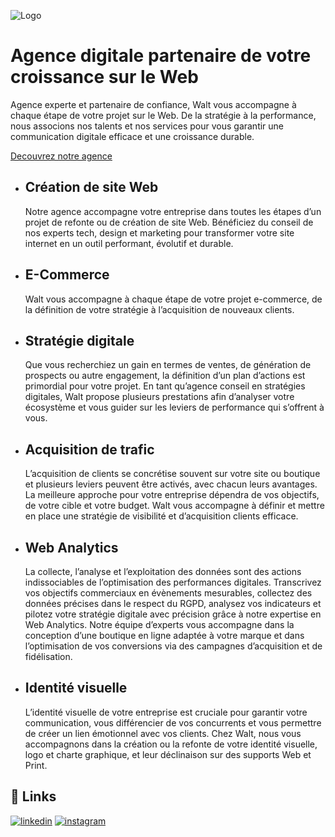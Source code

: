 ![Logo](https://walt.digital/wp-content/uploads/2024/04/banner-page-2.png)

# Agence digitale partenaire de votre croissance sur le Web

Agence experte et partenaire de confiance, Walt vous accompagne à chaque étape de votre projet sur le Web.
De la stratégie à la performance, nous associons nos talents et nos services pour vous garantir une communication digitale efficace et une croissance durable.

[Decouvrez notre agence](https://walt.digital)

-   ## Création de site Web

    Notre agence accompagne votre entreprise dans toutes les étapes d’un projet de refonte ou de création de site Web.
    Bénéficiez du conseil de nos experts tech, design et marketing pour transformer votre site internet en un outil performant, évolutif et durable.

-   ## E-Commerce

    Walt vous accompagne à chaque étape de votre projet e-commerce, de la définition de votre stratégie à l’acquisition de nouveaux clients.

-   ## Stratégie digitale

    Que vous recherchiez un gain en termes de ventes, de génération de prospects ou autre engagement, la définition d’un plan d’actions est primordial pour votre projet.
    En tant qu’agence conseil en stratégies digitales, Walt propose plusieurs prestations afin d’analyser votre écosystème et vous guider sur les leviers de performance qui s’offrent à vous.

-   ## Acquisition de trafic

    L’acquisition de clients se concrétise souvent sur votre site ou boutique et plusieurs leviers peuvent être activés, avec chacun leurs avantages. La meilleure approche pour votre entreprise dépendra de vos objectifs, de votre cible et votre budget.
    Walt vous accompagne à définir et mettre en place une stratégie de visibilité et d’acquisition clients efficace.

-   ## Web Analytics

    La collecte, l’analyse et l’exploitation des données sont des actions indissociables de l’optimisation des performances digitales.
    Transcrivez vos objectifs commerciaux en évènements mesurables, collectez des données précises dans le respect du RGPD, analysez vos indicateurs et pilotez votre stratégie digitale avec précision grâce à notre expertise en Web Analytics.
    Notre équipe d’experts vous accompagne dans la conception d’une boutique en ligne adaptée à votre marque et dans l’optimisation de vos conversions via des campagnes d’acquisition et de fidélisation.

-   ## Identité visuelle
    L’identité visuelle de votre entreprise est cruciale pour garantir votre communication, vous différencier de vos concurrents et vous permettre de créer un lien émotionnel avec vos clients.
    Chez Walt, nous vous accompagnons dans la création ou la refonte de votre identité visuelle, logo et charte graphique, et leur déclinaison sur des supports Web et Print.

## 🔗 Links

[![linkedin](https://img.shields.io/badge/linkedin-0A66C2?style=for-the-badge&logo=linkedin&logoColor=white)](https://www.linkedin.com/company/walt-digital/)
[![instagram](https://img.shields.io/badge/instagram-FD1D1D?style=for-the-badge&logo=instagram&logoColor=white)](https://www.instagram.com/walt_digital/)


